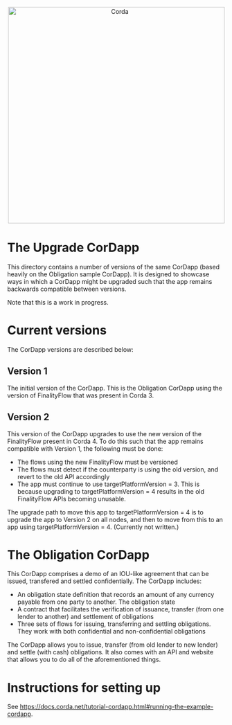 <p align="center">
  <img src="https://www.corda.net/wp-content/uploads/2016/11/fg005_corda_b.png" alt="Corda" width="500">
</p>

# The Upgrade CorDapp

This directory contains a number of versions of the same CorDapp (based heavily on the Obligation sample CorDapp). It is
designed to showcase ways in which a CorDapp might be upgraded such that the app remains backwards compatible between
versions.

Note that this is a work in progress.

# Current versions

The CorDapp versions are described below:

## Version 1
The initial version of the CorDapp. This is the Obligation CorDapp using the version of FinalityFlow that was present in
Corda 3.

## Version 2
This version of the CorDapp upgrades to use the new version of the FinalityFlow present in Corda 4. To do this such that
 the app remains compatible with Version 1, the following must be done:
 - The flows using the new FinalityFlow must be versioned
 - The flows must detect if the counterparty is using the old version, and revert to the old API accordingly
 - The app must continue to use targetPlatformVersion = 3. This is because upgrading to targetPlatformVersion = 4 results
   in the old FinalityFlow APIs becoming unusable.
   
The upgrade path to move this app to targetPlatformVersion = 4 is to upgrade the app to Version 2 on all nodes, and then
to move from this to an app using targetPlatformVersion = 4. (Currently not written.)

# The Obligation CorDapp

This CorDapp comprises a demo of an IOU-like agreement that can be issued, transfered and settled confidentially. The CorDapp includes:

* An obligation state definition that records an amount of any currency payable from one party to another. The obligation state
* A contract that facilitates the verification of issuance, transfer (from one lender to another) and settlement of obligations
* Three sets of flows for issuing, transferring and settling obligations. They work with both confidential and non-confidential obligations

The CorDapp allows you to issue, transfer (from old lender to new lender) and settle (with cash) obligations. It also 
comes with an API and website that allows you to do all of the aforementioned things.

# Instructions for setting up

See https://docs.corda.net/tutorial-cordapp.html#running-the-example-cordapp.
